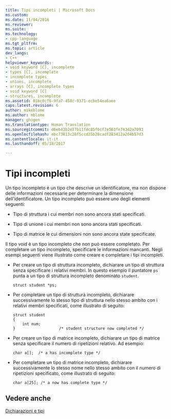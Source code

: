 ```yaml
---
title: Tipi incompleti | Microsoft Docs
ms.custom: 
ms.date: 11/04/2016
ms.reviewer: 
ms.suite: 
ms.technology:
- cpp-language
ms.tgt_pltfrm: 
ms.topic: article
dev_langs:
- C++
helpviewer_keywords:
- void keyword [C], incomplete
- types [C], incomplete
- incomplete types
- unions, incomplete
- arrays [C], incomplete types
- void keyword [C]
- structures, incomplete
ms.assetid: 01bc0cf6-9fa7-458c-9371-ecbe54ea6aee
caps.latest.revision: 6
author: mikeblome
ms.author: mblome
manager: ghogen
ms.translationtype: Human Translation
ms.sourcegitcommit: d6eb43b2e77b11f4c85f6cf7e563fe743d2a7093
ms.openlocfilehash: ebc73813c28f5ccd25b28cadf283412a204b57d3
ms.contentlocale: it-it
ms.lasthandoff: 05/18/2017

---
```

# <a name="incomplete-types"></a>Tipi incompleti
Un tipo incompleto è un tipo che descrive un identificatore, ma non dispone delle informazioni necessarie per determinare la dimensione dell'identificatore. Un tipo incompleto può essere uno degli elementi seguenti:  
  
-   Tipo di struttura i cui membri non sono ancora stati specificati.  
  
-   Tipo di unione i cui membri non sono ancora stati specificati.  
  
-   Tipo di matrice le cui dimensioni non sono ancora state specificate.  
  
 Il tipo void è un tipo incompleto che non può essere completato. Per completare un tipo incompleto, specificare le informazioni mancanti. Negli esempi seguenti viene illustrato come creare e completare i tipi incompleti.  
  
-   Per creare un tipo di struttura incompleto, dichiarare un tipo di struttura senza specificare i relativi membri. In questo esempio il puntatore `ps` punta a un tipo di struttura incompleto denominato `student`.  
  
    ```  
    struct student *ps;  
    ```  
  
-   Per completare un tipo di struttura incompleto, dichiarare successivamente lo stesso tipo di struttura nello stesso ambito con i relativi membri specificati, come illustrato di seguito:  
  
    ```  
    struct student  
    {  
        int num;  
    }                   /* student structure now completed */  
    ```  
  
-   Per creare un tipo di matrice incompleto, dichiarare un tipo di matrice senza specificare il numero di ripetizioni relativo. Ad esempio:  
  
    ```  
    char a[];  /* a has incomplete type */  
    ```  
  
-   Per completare un tipo di matrice incompleto, dichiarare successivamente lo stesso nome nello stesso ambito con il numero di ripetizioni specificato, come illustrato di seguito:  
  
    ```  
    char a[25]; /* a now has complete type */  
    ```  
  
## <a name="see-also"></a>Vedere anche  
 [Dichiarazioni e tipi](../c-language/declarations-and-types.md)
